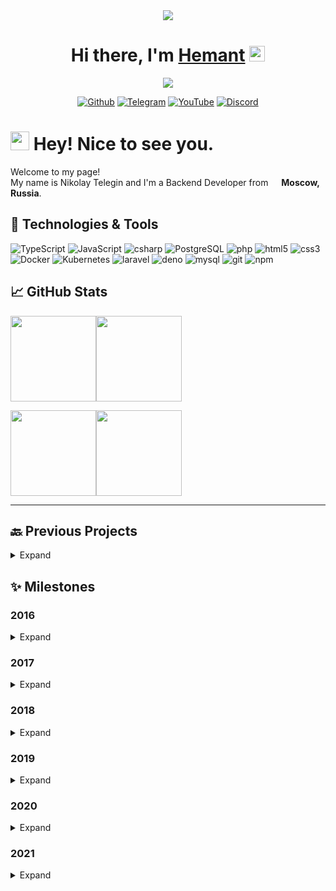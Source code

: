 <div align="center">
<img src="https://i.imgur.com/gtgf88y.gif"></center>
</div>

<div align="center">
   <h1>Hi there, I'm <a href="https://hemant.codes">Hemant</a> <img src="https://media.giphy.com/media/hvRJCLFzcasrR4ia7z/giphy.gif" width="25px"> </h1>
   
   
   <img src="https://pronoun.cyou/x/y?subject=He&object=Him&height=20"> 
</div>

<center>
<p><a href="https://github.com/OstriySous" target="_blank"><img alt="Github" src="https://img.shields.io/badge/GitHub-%2312100E.svg?&style=for-the-badge&logo=Github&logoColor=white" /></a> <a href="https://t.me/OstriySous" target="_blank"><img alt="Telegram" src="https://img.shields.io/badge/Telegram-%26A5E4.svg?&style=for-the-badge&logo=Telegram&logoColor=white&color=26A5E4" /></a> <a href="https://www.youtube.com/channel/UC93iJKa-KfDMcG61OPtcr5g" target="_blank"><img alt="YouTube" src="https://img.shields.io/badge/YouTube-%FF0000.svg?&style=for-the-badge&logo=YouTube&logoColor=white&color=FF0000" /></a> <a href="https://discordapp.com/users/261495835454341120" target="_blank"><img alt="Discord" src="https://img.shields.io/badge/Discord-%7289DA.svg?&style=for-the-badge&logo=Discord&logoColor=white&color=5865F2" /></a>
</center>
<h1><img src="https://emojis.slackmojis.com/emojis/images/1531849430/4246/blob-sunglasses.gif?1531849430" width="30"/> <b>Hey! Nice to see you.</b></h1>

<p>Welcome to my page! </br> My name is Nikolay Telegin and I'm a Backend Developer from <img src="https://image.flaticon.com/icons/svg/197/197408.svg" width="13"/> <b>Moscow, Russia</b>. </p>

</p>
<h2> 🔧 Technologies & Tools</h2>
<p>
  <img alt="TypeScript" src="https://img.shields.io/badge/-TypeScript-007ACC?style=flat-square&logo=typescript&logoColor=white" />
  <img alt="JavaScript" src="https://img.shields.io/badge/-JavaScript-F7DF1E?style=flat-square&logo=javascript&logoColor=white" />
  <img alt="csharp" src="https://img.shields.io/badge/-C_Sharp-239120?style=flat-square&logo=c-sharp&logoColor=white" />
  <img alt="PostgreSQL" src="https://img.shields.io/badge/-PostgreSQL-336791?style=flat-square&logo=postgresql&logoColor=white" />
  <img alt="php" src="https://img.shields.io/badge/-PHP-777BB4?style=flat-square&logo=php&logoColor=white" />
  <img alt="html5" src="https://img.shields.io/badge/-HTML5-1572B6?style=flat-square&logo=html5&logoColor=white" />
  <img alt="css3" src="https://img.shields.io/badge/-CSS3-E34F26?style=flat-square&logo=css3&logoColor=white" />
  <img alt="Docker" src="https://img.shields.io/badge/-Docker-46a2f1?style=flat-square&logo=docker&logoColor=white" />
  <img alt="Kubernetes" src="https://img.shields.io/badge/-Kubernetes-326CE5?style=flat-square&logo=kubernetes&logoColor=white" />  
  <img alt="laravel" src="https://img.shields.io/badge/-Laravel-FF2D20?style=flat-square&logo=laravel&logoColor=white" />
  <img alt="deno" src="https://img.shields.io/badge/-Deno-000000?style=flat-square&logo=deno&logoColor=white" />
  <img alt="mysql" src="https://img.shields.io/badge/-MySQL-4479A1?style=flat-square&logo=mysql&logoColor=white" />
  <img alt="git" src="https://img.shields.io/badge/-Git-F05032?style=flat-square&logo=git&logoColor=white" />
  <img alt="npm" src="https://img.shields.io/badge/-NPM-CB3837?style=flat-square&logo=npm&logoColor=white" /><br>
</p>
<h2> 📈 GitHub Stats</h2>
<img height="137px" src="https://github-readme-stats.vercel.app/api?username=OstriySous&hide_title=true&hide_border=true&show_icons=true&include_all_commits=true&count_private=true&line_height=21&text_color=000&icon_color=000&bg_color=0,ea6161,ffc64d,fffc4d,52fa5a&theme=graywhite" /><img height="137px" src="https://github-readme-stats.vercel.app/api/top-langs/?username=OstriySous&hide=html&hide_title=true&hide_border=true&layout=compact&langs_count=6&exclude_repo=comp426,Redventures-Movie-Quotes&text_color=000&icon_color=fff&bg_color=0,52fa5a,4dfcff,c64dff&theme=graywhite" />

<a href="https://www.adamalston.com/"><img height="137px" src="https://github-readme-stats.vercel.app/api?username=ostriysous&hide_title=true&hide_border=true&show_icons=true&include_all_commits=true&count_private=true&line_height=21&text_color=000&icon_color=000&bg_color=0,ea6161,ffc64d,fffc4d,52fa5a&theme=graywhite" /><!-- wi*quL3fcV --><img height="137px" src="https://github-readme-stats.vercel.app/api/top-langs/?username=ostriysous&hide=html&hide_title=true&hide_border=true&layout=compact&langs_count=6&exclude_repo=comp426,Redventures-Movie-Quotes&text_color=000&icon_color=fff&bg_color=0,52fa5a,4dfcff,c64dff&theme=graywhite" /></a>
____
<h2>🔙 Previous Projects</h2>
<details>
  <summary>Expand</summary>
  
  - Development of my own information security forum [(IPS CMS)](https://invisioncommunity.com/)
  
  - Website development for a TV transportation company from Finland

  - [Website](http://intabakopt.ru/) for the tobacco production company

  - Writing a game bot on VK API for youtuber [Sodyan](https://www.youtube.com/channel/UCIWbvEaoTs8qtfVwi6BXkxQ) (1.34 M Subscribers)

  - Major GTA 5 project (Classified now)
</details>

<h2>✨ Milestones</h2>
<h3>2016</h2>
<details>
  <summary>Expand</summary>
  
- Start learning programming (JavaScript)
</details>

<h3>2017</h2>
<details>
  <summary>Expand</summary>
  
- Learned how to create websites (HTML, CSS, JS)
</details>

<h3>2018</h2>
<details>
  <summary>Expand</summary>
  
- Hacking multiple minecraft launchers

- Learned to create forums
</details>

<h3>2019</h2>
<details>
  <summary>Expand</summary>
  
- Learned the VK API

- Learned PHP 5.6, 7.1

- Start using MySQL in projects
</details>

<h3>2020</h2>
<details>
  <summary>Expand</summary>
  
- Started using [RedBean](https://redbeanphp.com/index.php) in projects

- Learned GIT and NPM services

- Getting started with an in-depth study of TypeScript and C#

- Learned Postgresql
</details>

<h3>2021</h2>
<details>
  <summary>Expand</summary>
  
- Learned Docker and Docker-compose

- Learned Discord oAuth2 Implementation

- Learned Deno

- [Learned Vue](https://vuejs.org)

- [Learned Discord API](https://discord.com/developers/applications)
</details>
